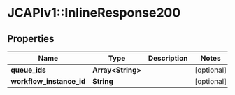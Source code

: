 # JCAPIv1::InlineResponse200

## Properties
Name | Type | Description | Notes
------------ | ------------- | ------------- | -------------
**queue_ids** | **Array&lt;String&gt;** |  | [optional] 
**workflow_instance_id** | **String** |  | [optional] 

